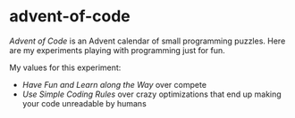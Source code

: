 # advent-of-code
*Advent of Code* is an Advent calendar of small programming puzzles.
Here are my experiments playing with programming just for fun.

My values for this experiment:
- *Have Fun and Learn along the Way* over compete
- *Use Simple Coding Rules* over crazy optimizations that end up making your code unreadable by humans
